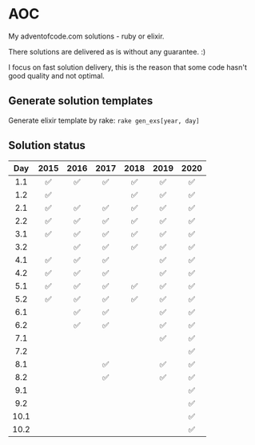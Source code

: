 # AOC

My adventofcode.com solutions - ruby or elixir.

There solutions are delivered as is without any guarantee. :)

I focus on fast solution delivery, this is the reason that some code hasn't good quality and not optimal.

## Generate solution templates

Generate elixir template by rake: `rake gen_exs[year, day]`

## Solution status
| Day | 2015 | 2016 | 2017 | 2018 | 2019 | 2020 |
| :-: | :--: | :--: | :--: | :--: | :--: | :--: |
| 1.1 | ✅   | ✅   | ✅   | ✅  |  ✅    | ✅ |
| 1.2 | ✅   |      |      | ✅  | ✅      | ✅ |
| 2.1 |  ✅    |  ✅    |  ✅    |  ✅    | ✅      |✅|
| 2.2 |  ✅    |  ✅    |  ✅    |  ✅    | ✅      |✅|
| 3.1 |  ✅    |  ✅    |  ✅    |  ✅    |   ✅    |✅|
| 3.2 |      |    ✅  |   ✅   |  ✅    |    ✅   |✅|
| 4.1 |  ✅    |  ✅    |   ✅   |      |     ✅  |✅|
| 4.2 |  ✅    |  ✅    |   ✅   |      |     ✅  |✅|
| 5.1 |  ✅    |  ✅    |  ✅    |  ✅    | ✅      |✅|
| 5.2 |  ✅    |  ✅    |  ✅    |  ✅    | ✅      |✅|
| 6.1 |      |   ✅   |  ✅   |      |     ✅   |✅|
| 6.2 |      |    ✅  |  ✅    |      |   ✅    |✅|
| 7.1 |      |      |      |      |   ✅    |✅|
| 7.2 |      |      |      |      |       |✅|
| 8.1 |      |      |   ✅    |      |    ✅    |✅|
| 8.2 |      |      |    ✅   |      |    ✅    |✅|
| 9.1 |      |      |      |      |       |✅|
| 9.2 |      |      |      |      |       |✅|
| 10.1 |      |      |      |      |       |✅|
| 10.2 |      |      |      |      |       |✅|
